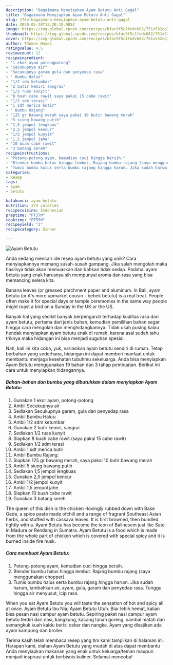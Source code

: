 ```yaml
---
description: "Bagaimana Menyiapkan Ayam Betutu Anti Gagal"
title: "Bagaimana Menyiapkan Ayam Betutu Anti Gagal"
slug: 2764-bagaimana-menyiapkan-ayam-betutu-anti-gagal
date: 2020-05-20T13:20:19.985Z
image: https://img-global.cpcdn.com/recipes/bfac9f5c1fedc682/751x532cq70/ayam-betutu-foto-resep-utama.jpg
thumbnail: https://img-global.cpcdn.com/recipes/bfac9f5c1fedc682/751x532cq70/ayam-betutu-foto-resep-utama.jpg
cover: https://img-global.cpcdn.com/recipes/bfac9f5c1fedc682/751x532cq70/ayam-betutu-foto-resep-utama.jpg
author: Thomas Hayes
ratingvalue: 4.5
reviewcount: 12
recipeingredient:
- "1 ekor ayam potongpotong"
- "Secukupnya air"
- "Secukupnya garam gula dan penyedap rasa"
- " Bumbu Halus"
- "1/2 sdm ketumbar"
- "2 butir kemiri sangrai"
- "1/2 ruas kunyit"
- "8 buah cabe rawit saya pakai 15 cabe rawit"
- "1/2 sdm terasi"
- "1 sdt merica butir"
- " Bumbu Rajang"
- "125 gr bawang merah saya pakai 10 butir bawang merah"
- "5 siung bawang putih"
- "1,5 jempol lengkuas"
- "2,5 jempol kencur"
- "1/2 jempol kunyit"
- "1,5 jempol jahe"
- "10 buah cabe rawit"
- "3 batang sereh"
recipeinstructions:
- "Potong-potong ayam, kemudian cuci hingga bersih."
- "Blender bumbu halus hingga lembut. Rajang bumbu rajang (saya menggunakan chopper)."
- "Tumis bumbu halus serta bumbu rajang hingga harum. Jika sudah harum, tambahkan air, ayam, gula, garam dan penyedap rasa. Tunggu hingga air menyusut, icip rasa."
categories:
- Resep
tags:
- ayam
- betutu

katakunci: ayam betutu 
nutrition: 274 calories
recipecuisine: Indonesian
preptime: "PT37M"
cooktime: "PT55M"
recipeyield: "2"
recipecategory: Dinner

---
```



![Ayam Betutu](https://img-global.cpcdn.com/recipes/bfac9f5c1fedc682/751x532cq70/ayam-betutu-foto-resep-utama.jpg)

Anda sedang mencari ide resep ayam betutu yang unik? Cara menyiapkannya memang susah-susah gampang. Jika salah mengolah maka hasilnya tidak akan memuaskan dan bahkan tidak sedap. Padahal ayam betutu yang enak harusnya sih mempunyai aroma dan rasa yang bisa memancing selera kita.

Banana leaves (or greased parchment paper and aluminum. In Bali, ayam betutu (or it&#39;s more upmarket cousin - bebek betutu) is a real treat. People often make it for special days or temple ceremonies in the same way people might roast a bird on a Sunday in the UK or the US.

Banyak hal yang sedikit banyak berpengaruh terhadap kualitas rasa dari ayam betutu, pertama dari jenis bahan, kemudian pemilihan bahan segar hingga cara mengolah dan menghidangkannya. Tidak usah pusing kalau hendak menyiapkan ayam betutu enak di rumah, karena asal sudah tahu triknya maka hidangan ini bisa menjadi suguhan spesial.


Nah, kali ini kita coba, yuk, variasikan ayam betutu sendiri di rumah. Tetap berbahan yang sederhana, hidangan ini dapat memberi manfaat untuk membantu menjaga kesehatan tubuhmu sekeluarga. Anda bisa menyiapkan Ayam Betutu menggunakan 19 bahan dan 3 tahap pembuatan. Berikut ini cara untuk menyiapkan hidangannya.

<!--inarticleads1-->

##### Bahan-bahan dan bumbu yang dibutuhkan dalam menyiapkan Ayam Betutu:

1. Gunakan 1 ekor ayam, potong-potong
1. Ambil Secukupnya air
1. Sediakan Secukupnya garam, gula dan penyedap rasa
1. Ambil  Bumbu Halus:
1. Ambil 1/2 sdm ketumbar
1. Gunakan 2 butir kemiri, sangrai
1. Sediakan 1/2 ruas kunyit
1. Siapkan 8 buah cabe rawit (saya pakai 15 cabe rawit)
1. Sediakan 1/2 sdm terasi
1. Ambil 1 sdt merica butir
1. Ambil  Bumbu Rajang:
1. Siapkan 125 gr bawang merah, saya pakai 10 butir bawang merah
1. Ambil 5 siung bawang putih
1. Sediakan 1,5 jempol lengkuas
1. Gunakan 2,5 jempol kencur
1. Ambil 1/2 jempol kunyit
1. Ambil 1,5 jempol jahe
1. Siapkan 10 buah cabe rawit
1. Gunakan 3 batang sereh


The queen of this dish is the chicken -lovingly rubbed down with Base Gede, a spice paste made ofchili and a range of fragrant Southeast Asian herbs, and stuffed with cassava leaves. It is first browned, then bundled tightly with a. Ayam Betutu has become the icon of Balinesem just like Sate in Madura or Rendang in Sumatra. Ayam Betutu is a food which is made from the whole part of chicken which is covered with special spicy and it is burned inside fire husk. 

<!--inarticleads2-->

##### Cara membuat Ayam Betutu:

1. Potong-potong ayam, kemudian cuci hingga bersih.
1. Blender bumbu halus hingga lembut. Rajang bumbu rajang (saya menggunakan chopper).
1. Tumis bumbu halus serta bumbu rajang hingga harum. Jika sudah harum, tambahkan air, ayam, gula, garam dan penyedap rasa. Tunggu hingga air menyusut, icip rasa.


When you eat Ayam Betutu you will taste the sensation of hot and spicy all at once. Ayam Betutu Ibu Nia; Ayam Betutu Utuh. Biar lebih hemat, kalian bisa pesan nasi campur ayam betutu. Sepiring paket nasi campur ayam betutu terdiri dari nasi, kangkung, kacang tanah goreng, sambal matah dan semangkuk kuah kaldu berisi ceker dan nangka. Ayam yang disajikan ada ayam kampung dan broiler. 

Terima kasih telah membaca resep yang tim kami tampilkan di halaman ini. Harapan kami, olahan Ayam Betutu yang mudah di atas dapat membantu Anda menyiapkan makanan yang enak untuk keluarga/teman maupun menjadi inspirasi untuk berbisnis kuliner. Selamat mencoba!
